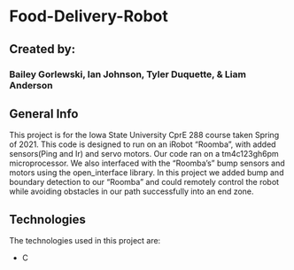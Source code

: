 # Food-Delivery-Robot
## Created by:
### Bailey Gorlewski, Ian Johnson, Tyler Duquette, & Liam Anderson

## General Info
This project is for the Iowa State University CprE 288 course taken Spring of 2021. 
This code is designed to run on an iRobot “Roomba”, with added sensors(Ping and Ir) and servo motors. Our code ran on a tm4c123gh6pm microprocessor. We also interfaced with the “Roomba’s” bump sensors and motors using the open_interface library. In this project we added bump and boundary detection to our “Roomba” and could remotely control the robot while avoiding obstacles in our path successfully into an end zone.

## Technologies 
The technologies used in this project are:
* C
